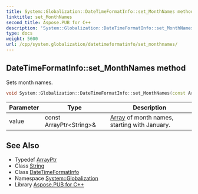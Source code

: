 ```yaml
---
title: System::Globalization::DateTimeFormatInfo::set_MonthNames method
linktitle: set_MonthNames
second_title: Aspose.PUB for C++
description: 'System::Globalization::DateTimeFormatInfo::set_MonthNames method. Sets month names in C++.'
type: docs
weight: 5600
url: /cpp/system.globalization/datetimeformatinfo/set_monthnames/
---
```

## DateTimeFormatInfo::set_MonthNames method


Sets month names.

```cpp
void System::Globalization::DateTimeFormatInfo::set_MonthNames(const ArrayPtr<String> &value)
```


| Parameter | Type | Description |
| --- | --- | --- |
| value | const ArrayPtr\<String\>\& | [Array](../../../system/array/) of month names, starting with January. |

## See Also

* Typedef [ArrayPtr](../../../system/arrayptr/)
* Class [String](../../../system/string/)
* Class [DateTimeFormatInfo](../)
* Namespace [System::Globalization](../../)
* Library [Aspose.PUB for C++](../../../)
